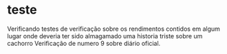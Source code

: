 # teste

Verificando testes de verificação sobre os rendimentos contidos em algum lugar onde deveria ter sido almagamado uma historia triste sobre um cachorro
Verificação de numero 9 sobre diário oficial.
